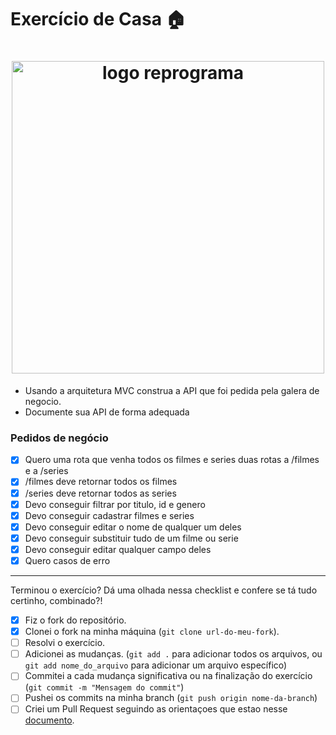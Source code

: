 # Exercício de Casa 🏠 

<h1 align="center">
  <img src="../../assets/paraolar.png" alt="logo reprograma" width="500">
</h1>

- Usando a arquitetura MVC construa a API  que foi pedida pela galera de negocio.
- Documente sua API de forma adequada

### Pedidos de negócio
- [x] Quero uma rota que venha todos os filmes e series
duas rotas a /filmes e a /series
- [x] /filmes deve retornar todos os filmes
- [x] /series deve retornar todos as series
- [x] Devo conseguir filtrar por titulo, id e genero
- [x] Devo conseguir cadastrar filmes e series
- [x] Devo conseguir editar o nome de qualquer um deles
- [x] Devo conseguir substituir tudo de um filme ou serie
- [x] Devo conseguir editar qualquer campo deles
- [x] Quero casos de erro
---

Terminou o exercício? Dá uma olhada nessa checklist e confere se tá tudo certinho, combinado?!

- [x] Fiz o fork do repositório.
- [x] Clonei o fork na minha máquina (`git clone url-do-meu-fork`).
- [ ] Resolvi o exercício.
- [ ] Adicionei as mudanças. (`git add .` para adicionar todos os arquivos, ou `git add nome_do_arquivo` para adicionar um arquivo específico)
- [ ] Commitei a cada mudança significativa ou na finalização do exercício (`git commit -m "Mensagem do commit"`)
- [ ] Pushei os commits na minha branch (`git push origin nome-da-branch`)
- [ ] Criei um Pull Request seguindo as orientaçoes que estao nesse [documento](https://github.com/mflilian/repo-example/blob/main/exercicios/para-casa/instrucoes-pull-request.md).
